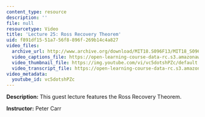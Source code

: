 ```yaml
---
content_type: resource
description: ''
file: null
resourcetype: Video
title: 'Lecture 25: Ross Recovery Theorem'
uid: f891df15-51a7-56f8-896f-269b14c4a827
video_files:
  archive_url: http://www.archive.org/download/MIT18.S096F13/MIT18_S096F13_lec25_300k.mp4
  video_captions_file: https://open-learning-course-data-rc.s3.amazonaws.com/18-s096-topics-in-mathematics-with-applications-in-finance-fall-2013/f345251cc1285021be0eb745eb3d7220_vc5dotshPZc.vtt
  video_thumbnail_file: https://img.youtube.com/vi/vc5dotshPZc/default.jpg
  video_transcript_file: https://open-learning-course-data-rc.s3.amazonaws.com/18-s096-topics-in-mathematics-with-applications-in-finance-fall-2013/cd62b78e8387fd565da5ac25c75b7782_vc5dotshPZc.pdf
video_metadata:
  youtube_id: vc5dotshPZc
---
```


**Description:** This guest lecture features the Ross Recovery Theorem.

**Instructor:** Peter Carr